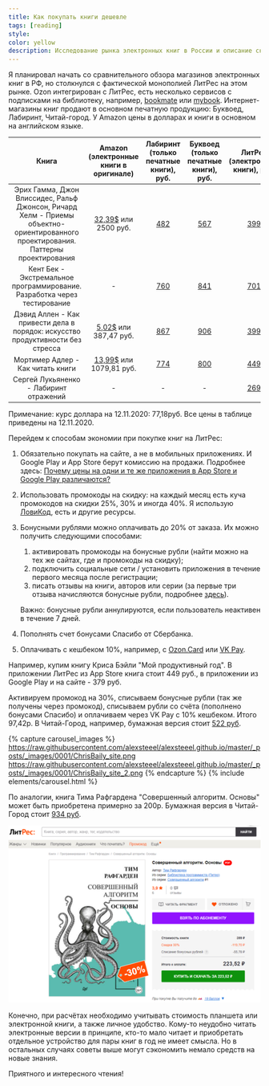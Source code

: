 ```yaml
---
title: Как покупать книги дешевле
tags: [reading]
style: 
color: yellow
description: Исследование рынка электронных книг в России и описание скидок.
---
```


Я планировал начать со сравнительного обзора магазинов электронных книг в РФ, но столкнулся с фактической монополией ЛитРес на этом рынке. Ozon интегрирован с ЛитРес, есть несколько сервисов с подписками на библиотеку, например, [bookmate](https://ru.bookmate.com/) или [mybook](https://mybook.ru/). Интернет-магазины книг продают в основном печатную продукцию: Буквоед, Лабиринт, Читай-город. У Amazon цены в долларах и книги в основном на английском языке.

|                            Книга                             |            Amazon (электронные книги в оригинале)            |    Лабиринт (только печатные книги), руб.    |      Буквоед (только печатные книги), руб.      |               ЛитРес (электронные книги), руб.               |
| :----------------------------------------------------------: | :----------------------------------------------------------: | :------------------------------------------: | :---------------------------------------------: | :----------------------------------------------------------: |
| Эрих Гамма, Джон Влиссидес, Ральф Джонсон, Ричард Хелм - Приемы объектно-ориентированного проектирования. Паттерны проектирования | [32,39$](https://www.amazon.com/Design-Patterns-Object-Oriented-Addison-Wesley-Professional-ebook-dp-B000SEIBB8/dp/B000SEIBB8/) или 2500 руб. | [482](https://www.labirint.ru/books/87603/)  |  [567](https://www.bookvoed.ru/book?id=670581)  | [399](https://www.litres.ru/dzhon-vlissides/priemy-obektno-orientirovannogo-proektirovaniya-patterny-proektirovaniya-16419747/) |
| Кент Бек - Экстремальное программирование. Разработка через тестирование |                              -                               | [760](https://www.labirint.ru/books/583040/) | [841](https://www.bookvoed.ru/book?id=10111402) | [701](https://www.litres.ru/kent-bek/ekstremalnoe-programmirovanie-razrabotka-cherez-testirovanie/) |
| Дэвид Аллен - Как привести дела в порядок: искусство продуктивности без стресса | [5,02$](https://www.amazon.com/Getting-Things-Done-Stress-Free-Productivity-ebook/dp/B00KWG9M2E/) или 387,47 руб. | [867](https://www.labirint.ru/books/507367/) | [906](https://www.bookvoed.ru/book?id=6055975)  | [399](https://www.litres.ru/devid-allen/kak-privesti-dela-v-poryadok-iskusstvo-produktivnosti-bez-stre/) |
|              Мортимер Адлер - Как читать книги               | [13,99$](https://www.amazon.com/gp/product/B004PYDAPE/) или 1079,81 руб. | [774](https://www.labirint.ru/books/709229/) | [800](https://www.bookvoed.ru/book?id=10088867) | [449](https://www.litres.ru/mortimer-adler-2/kak-chitat-knigi/) |
|            Сергей Лукьяненко - Лабиринт отражений            |                              -                               |                      -                       |                        -                        | [269](https://www.litres.ru/sergey-lukyanenko/labirint-otrazheniy/) |

Примечание: курс доллара на 12.11.2020: 77,18руб. Все цены в таблице приведены на 12.11.2020.



Перейдем к способам экономии при покупке книг на ЛитРес:

1. Обязательно покупать на сайте, а не в мобильных приложениях. И Google Play и App Store берут комиссию на продажи. Подробнее здесь: [Почему цены на одни и те же приложения в App Store и Google Play различаются?](https://vc.ru/services/126132-pochemu-ceny-na-odni-i-te-zhe-prilozheniya-v-app-store-i-google-play-razlichayutsya)

2. Использовать промокоды на скидку: на каждый месяц есть куча промокодов на скидки 25%, 30% и иногда 40%. Я использую [ЛовиКод](https://lovikod.ru/knigi/promokody-litres), есть и другие ресурсы.

3. Бонусными рублями можно оплачивать до 20% от заказа. Их можно получить следующими способами:
   1. активировать промокоды на бонусные рубли (найти можно на тех же сайтах, где и промокоды на скидку);
   2. подключить социальные сети / установить приложения в течение первого месяца после регистрации;
   3. писать отзывы на книги, авторов или серии (за первые три отзыва начисляются бонусные рубли, подробнее [здесь](https://www.litres.ru/pomosch/bonusnye-dengi/)).

   Важно: бонусные рубли аннулируются, если пользователь неактивен в течение 7 дней.

4. Пополнять счет бонусами Спасибо от Сбербанка.

5. Оплачивать с кешбеком 10%, например, с [Ozon.Card](https://www.litres.ru/ozoncard/?utm_campaign=ozoncard) или [VK Pay](https://vk.com/vkpay).

Например, купим книгу Криса Бэйли "Мой продуктивный год". В приложении ЛитРес из App Store книга стоит 449 руб., в приложении из Google Play и на сайте - 379 руб.

Активируем промокод на 30%, списываем бонусные рубли (так же получены через промокод), списываем рубли со счёта (пополнено бонусами Спасибо) и оплачиваем через VK Pay с 10% кешбеком. Итого 97,42р. В Читай-Город, например, бумажная версия стоит [522 руб](https://www.chitai-gorod.ru/catalog/book/963065/).

{% capture carousel_images %}
https://raw.githubusercontent.com/alexsteeel/alexsteeel.github.io/master/_posts/_images/0001/ChrisBaily_site.png
https://raw.githubusercontent.com/alexsteeel/alexsteeel.github.io/master/_posts/_images/0001/ChrisBaily_site_2.png
{% endcapture %}
{% include elements/carousel.html %}

По аналогии, книга Тима Рафгардена "Совершенный алгоритм. Основы" может быть приобретена примерно за 200р. Бумажная версия в Читай-Город стоит [934 руб](https://www.chitai-gorod.ru/catalog/book/1168773/).

![alt text](https://raw.githubusercontent.com/alexsteeel/alexsteeel.github.io/master/_posts/_images/0001/TimRoughgarden_01.png)

Конечно, при расчётах необходимо учитывать стоимость планшета  или электронной книги, а также личное удобство. Кому-то неудобно читать электронные версии в принципе, кто-то мало читает и приобретать отдельное устройство для пары книг в год не имеет смысла. Но в остальных случаях советы выше могут сэкономить немало средств на новые знания.

Приятного и интересного чтения!



